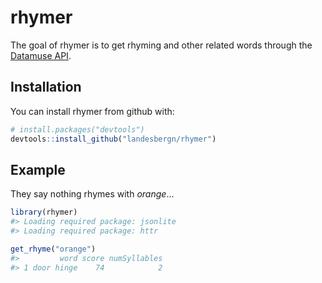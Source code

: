 
<!-- README.md is generated from README.Rmd. Please edit that file -->
rhymer
======

The goal of rhymer is to get rhyming and other related words through the [Datamuse API](http://www.datamuse.com/api/).

Installation
------------

You can install rhymer from github with:

``` r
# install.packages("devtools")
devtools::install_github("landesbergn/rhymer")
```

Example
-------

They say nothing rhymes with *orange*...

``` r
library(rhymer)
#> Loading required package: jsonlite
#> Loading required package: httr

get_rhyme("orange")
#>         word score numSyllables
#> 1 door hinge    74            2
```
